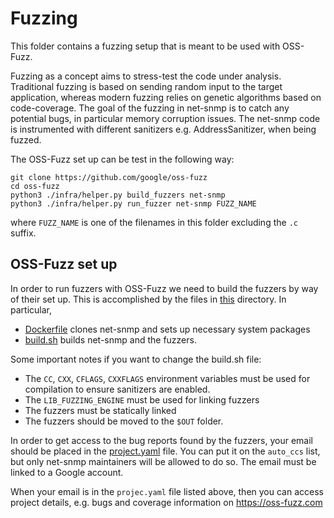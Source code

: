 # Fuzzing
This folder contains a fuzzing setup that is meant to be used with OSS-Fuzz. 

Fuzzing as a concept aims to stress-test the code under analysis. Traditional
fuzzing is based on sending random input to the target application, whereas
modern fuzzing relies on genetic algorithms based on code-coverage. The goal
of the fuzzing in net-snmp is to catch any potential bugs, in particular memory
corruption issues. The net-snmp code is instrumented with different sanitizers
e.g. AddressSanitizer, when being fuzzed. 

The OSS-Fuzz set up can be test in the following way:

```
git clone https://github.com/google/oss-fuzz
cd oss-fuzz
python3 ./infra/helper.py build_fuzzers net-snmp
python3 ./infra/helper.py run_fuzzer net-snmp FUZZ_NAME
```
where `FUZZ_NAME` is one of the filenames in this folder excluding the `.c`
suffix.

## OSS-Fuzz set up
In order to run fuzzers with OSS-Fuzz we need to build the fuzzers by way of
their set up. This is accomplished by the files in [this](https://github.com/google/oss-fuzz/tree/master/projects/net-snmp)
directory. In particular,
- [Dockerfile](https://github.com/google/oss-fuzz/blob/master/projects/net-snmp/Dockerfile)
clones net-snmp and sets up necessary system packages
- [build.sh](https://github.com/google/oss-fuzz/blob/master/projects/net-snmp/build.sh)
builds net-snmp and the fuzzers.

Some important notes if you want to change the build.sh file:
- The `CC`, `CXX`, `CFLAGS`, `CXXFLAGS` environment variables must be used for
compilation to ensure sanitizers are enabled.
- The `LIB_FUZZING_ENGINE` must be used for linking fuzzers
- The fuzzers must be statically linked
- The fuzzers should be moved to the `$OUT` folder.

In order to get access to the bug reports found by the fuzzers, your email
should be placed in the [project.yaml](https://github.com/google/oss-fuzz/blob/master/projects/net-snmp/project.yaml)
file. You can put it on the `auto_ccs` list, but only net-snmp maintainers
will be allowed to do so. The email must be linked to a Google account. 

When your email is in the `projec.yaml` file listed above, then you can
access project details, e.g. bugs and coverage information on 
https://oss-fuzz.com
